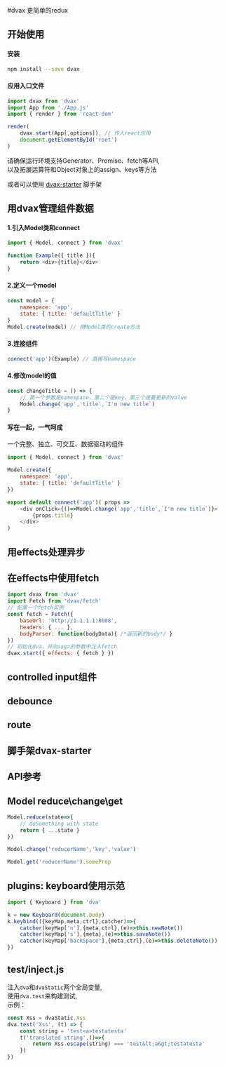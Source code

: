 #dvax
更简单的redux


## 开始使用
#### 安装  

``` bash
npm install --save dvax
```
#### 应用入口文件

```javascript
import dvax from 'dvax'
import App from './App.js'
import { render } from 'react-dom'

render(
	dvax.start(App[,options]), // 传入react应用
	document.getElementById('root')
)
```
请确保运行环境支持Generator、Promise、fetch等API,  
以及拓展运算符和Object对象上的assign、keys等方法

或者可以使用 [dvax-starter](http://wwwbaidu.com) 脚手架
## 用dvax管理组件数据
#### 1.引入Model类和connect
``` javascript
import { Model, connect } from 'dvax'

function Example({ title }){
	return <div>{title}</div>
}
```
#### 2.定义一个model
```javascript
const model = {
	namespace: 'app',
	state: { title: 'defaultTitle' } 
}
Model.create(model) // 用Model类的create方法
```
#### 3.连接组件
``` javascript 
connect('app')(Example) // 直接写namespace
```
#### 4.修改model的值
``` javascript
const changeTitle = () => {
	// 第一个参数是namespace，第二个是key，第三个是要更新的value
	Model.change('app','title',`I'm new title`)
}
```
#### 写在一起，一气呵成
一个完整、独立、可交互、数据驱动的组件

``` javascript 
import { Model, connect } from 'dvax' 

Model.create({
	namespace: 'app',
	state: { title: 'defaultTitle' }
})

export default connect('app')( props =>
	<div onClick={()=>Model.change('app','title',`I'm new title`)}>
		{props.title}
	</div>
)
```
## 用effects处理异步
## 在effects中使用fetch
```javascript
import dvax from 'dvax'
import Fetch from 'dvax/fetch'
// 配置一个fetch实例
const fetch = Fetch({ 
	baseUrl: 'http://1.1.1.1:8008',
	headers: { ... },
	bodyParser: function(bodyData){ /*返回新的body*/ } 
})
// 初始化dva，并向saga的参数中注入fetch
dvax.start({ effects: { fetch } })
```
## controlled input组件
## debounce
## route
## 脚手架dvax-starter
## API参考


## Model reduce\change\get

```javascript
Model.reduce(state=>{
	// doSomething with state
    return { ...state }
})
```   
```javascript
Model.change('reducerName','key','value')
```   
```javascript
Model.get('reducerName').someProp
```   
## plugins: keyboard使用示范
```javascript
import { Keyboard } from 'dva'

k = new Keyboard(document.body)
k.keybind(({keyMap,meta,ctrl},catcher)=>{
    catcher(keyMap['n'],{meta,ctrl},(e)=>this.newNote())
    catcher(keyMap['s'],{meta},(e)=>this.saveNote())
    catcher(keyMap['backSpace'],{meta,ctrl},(e)=>this.deleteNote())
})
```


## test/inject.js
注入`dva`和`dvaStatic`两个全局变量,  
使用`dva.test`来构建测试,  
示例：  

```javascript
const Xss = dvaStatic.Xss
dva.test('Xss', (t) => {
    const string = 'test<a>testatesta'
    t('translated string',()=>{
        return Xss.escape(string) === 'test&lt;a&gt;testatesta' 
    })
})
```
